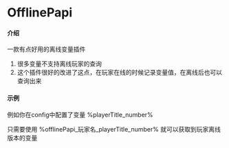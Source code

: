 # OfflinePapi

#### 介绍

一款有点好用的离线变量插件

1. 很多变量不支持离线玩家的查询
2. 这个插件很好的改进了这点，在玩家在线的时候记录变量值，在离线后也可以查询出来

#### 示例

例如你在config中配置了变量 %playerTitle_number%

只需要使用 %offlinePapi_玩家名_playerTitle_number% 就可以获取到玩家离线版本的变量